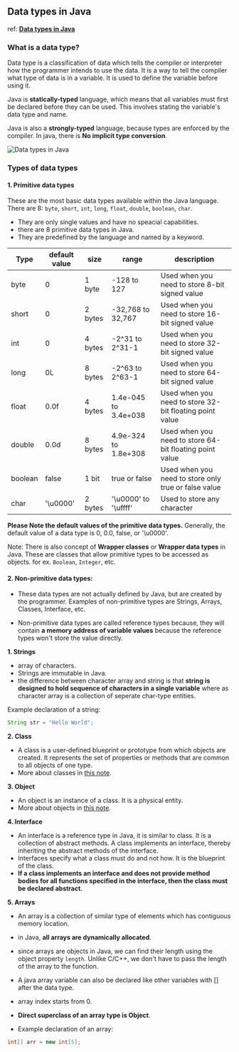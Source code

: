 ## Data types in Java

ref: [**Data types in Java**](https://www.geeksforgeeks.org/data-types-in-java/)

### What is a data type?

Data type is a classification of data which tells the compiler or interpreter how the programmer intends to use the data. It is a way to tell the compiler what type of data is in a variable. It is used to define the variable before using it.

Java is **statically-typed** language, which means that all variables must first be declared before they can be used. This involves stating the variable's data type and name.

Java is also a **strongly-typed** language, because types are enforced by the compiler. In java, there is **No implicit type conversion**.

![Data types in Java](https://media.geeksforgeeks.org/wp-content/uploads/20240809125618/Java-Data-Types-1024.png)

### Types of data types

#### 1. **Primitive data types**

These are the most basic data types available within the Java language. There are 8: `byte`, `short`, `int`, `long`, `float`, `double`, `boolean`, `char`.

- They are only single values and have no speacial capabilities.
- there are 8 primitive data types in Java.
- They are predefined by the language and named by a keyword.

| Type    | default value | size    | range                | description                                             |
| ------- | ------------- | ------- | -------------------- | ------------------------------------------------------- |
| byte    | 0             | 1 byte  | -128 to 127          | Used when you need to store 8-bit signed value          |
| short   | 0             | 2 bytes | -32,768 to 32,767    | Used when you need to store 16-bit signed value         |
| int     | 0             | 4 bytes | -2^31 to 2^31-1      | Used when you need to store 32-bit signed value         |
| long    | 0L            | 8 bytes | -2^63 to 2^63-1      | Used when you need to store 64-bit signed value         |
| float   | 0.0f          | 4 bytes | 1.4e-045 to 3.4e+038 | Used when you need to store 32-bit floating point value |
| double  | 0.0d          | 8 bytes | 4.9e-324 to 1.8e+308 | Used when you need to store 64-bit floating point value |
| boolean | false         | 1 bit   | true or false        | Used when you need to store only true or false value    |
| char    | '\u0000'      | 2 bytes | '\u0000' to '\uffff' | Used to store any character                             |

**Please Note the default values of the primitive data types.** Generally, the default value of a data type is 0, 0.0, false, or '\u0000'.

Note: There is also concept of **Wrapper classes** or **Wrapper data types** in Java. These are classes that allow primitive types to be accessed as objects. for ex. `Boolean`, `Integer`, etc.
<br>
#### 2. **Non-primitive data types**:

- These data types are not actually defined by Java, but are created by the programmer. Examples of non-primitive types are Strings, Arrays, Classes, Interface, etc.

- Non-primitive data types are called reference types because, they will contain **a memory address of variable values** because the reference types won't store the value directly.

**1. Strings**

- array of characters.
- Strings are immutable in Java.
- the difference between character array and string is that **string is designed to hold sequence of characters in a single variable** where as character array is a collection of seperate char-type entities.

Example declaration of a string:

```java
String str = "Hello World";
```

**2. Class**

- A class is a user-defined blueprint or prototype from which objects are created. It represents the set of properties or methods that are common to all objects of one type.
- More about classes in [this note](classes.md).

**3. Object**

- An object is an instance of a class. It is a physical entity.
- More about objects in [this note](objects.md).

**4. Interface**

- An interface is a reference type in Java, it is similar to class. It is a collection of abstract methods. A class implements an interface, thereby inheriting the abstract methods of the interface.
- Interfaces specify what a class must do and not how. It is the blueprint of the class.
- **If a class implements an interface and does not provide method bodies for all functions specified in the interface, then the class must be declared abstract.**

**5. Arrays**

- An array is a collection of similar type of elements which has contiguous memory location.
- in Java, **all arrays are dynamically allocated**.
- since arrays are objects in Java, we can find their length using the object property `length`. Unlike C/C++, we don't have to pass the length of the array to the function.
- A java array variable can also be declared like other variables with [] after the data type.
- array index starts from 0.
- **Direct superclass of an array type is Object**.

- Example declaration of an array:

```java
int[] arr = new int[5];
```
